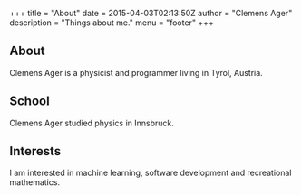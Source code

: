 +++
title = "About"
date = 2015-04-03T02:13:50Z
author = "Clemens Ager"
description = "Things about me."
menu = "footer"
+++

## About

Clemens Ager is a physicist and programmer living in Tyrol, Austria.

## School

Clemens Ager studied physics in Innsbruck. 

## Interests

I am interested in machine learning, software development and recreational mathematics.
